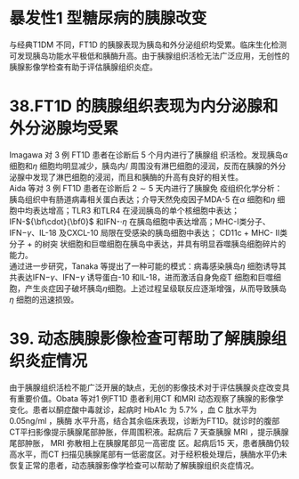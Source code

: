 # 暴发性1 型糖尿病的胰腺改变  
与经典T1DM 不同，FT1D 的胰腺表现为胰岛和外分泌组织均受累。临床生化检测可发现胰岛功能水平极低和胰酶升高。由于胰腺组织活检无法广泛应用，无创性的胰腺影像学检查有助于评估胰腺组织炎症。  
# 38.FT1D 的胰腺组织表现为内分泌腺和外分泌腺均受累  
Imagawa  对 3  例 FT1D  患者在诊断后 5  个月内进行了胰腺组 织活检。发现胰岛$\alpha$ 细胞和$\eta$ 细胞均明显减少，胰岛内/ 周围没有淋巴细胞的浸润，反而在胰腺的外分泌腺中发现了淋巴细胞的浸润，而且和胰酶的升高有良好的相关性。  
Aida  等对 3  例 FT1D  患者在诊断后 $2\sim5$  天内进行了胰腺免 疫组织化学分析：胰岛组织中有肠道病毒相关蛋白表达；介导天然免疫因子MDA-5 在$\alpha$ 细胞和$\eta$ 细胞中均表达增高；TLR3 和TLR4 在浸润胰岛的单个核细胞中表达；IFN-${\bf\cdot}{\bf0}$ 和IFN-$\cdot\eta$ 在胰岛细胞中表达增高；MHC-Ⅰ类分子、$\mathrm{IFN-}\gamma$、IL-18 及CXCL-10 局限在受感染的胰岛细胞中表达； CD11c + MHC- Ⅱ类分子 +   的树突 状细胞和巨噬细胞在胰岛中表达，并具有明显吞噬胰岛细胞碎片的能力。  
通过进一步研究，Tanaka 等提出了一种可能的模式：病毒感染胰岛$\eta$ 细胞诱导其共表达$\mathrm{IFN-}\gamma$、$\mathrm{IFN-}\gamma$ 诱导蛋白-10 和IL-18，进而激活自身免疫T 细胞和巨噬细胞，产生炎症因子破坏胰岛$\eta$细胞。上述过程呈级联反应逐渐增强，从而导致胰岛$\eta$ 细胞的迅速损毁。  
# 39. 动态胰腺影像检查可帮助了解胰腺组织炎症情况  
由于胰腺组织活检不能广泛开展的缺点，无创的影像技术对于评估胰腺炎症改变具有重要价值。Obata 等对1 例FT1D 患者利用CT 和MRI 动态观察了胰腺的影像学变化。患者以酮症酸中毒就诊，起病时 HbA1c  为 $5.7\%$ ，血 C  肽水平为 $0.05\mathrm{ng}/\mathrm{ml}$ ，胰酶 水平升高，结合其余临床表现，诊断为FT1D。就诊时的腹部CT平扫影像提示胰腺尾部肿胀，伴周围积液。起病后 7  天查胰腺 MRI ，提示胰腺尾部肿胀， MRI  弥散相上在胰腺尾部见一高密度 区。起病后15 天，患者胰酶仍较高水平，而CT 扫描见胰腺尾部有一低密度区。对于经积极处理后，胰酶水平仍未恢复正常的患者，动态胰腺影像学检查可以帮助了解胰腺组织炎症情况。  
